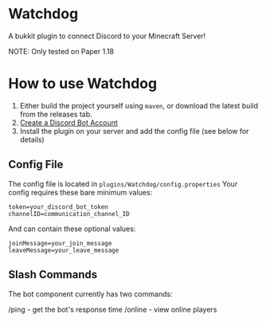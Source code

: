 # Watchdog

A bukkit plugin to connect Discord to your Minecraft Server!

NOTE: Only tested on Paper 1.18

# How to use Watchdog

1) Either build the project yourself using `maven`, or download the latest build from the releases tab.
2) [Create a Discord Bot Account](https://discordpy.readthedocs.io/en/stable/discord.html)
3) Install the plugin on your server and add the config file (see below for details)

## Config File

The config file is located in `plugins/Watchdog/config.properties`
Your config requires these bare minimum values:

```
token=your_discord_bot_token
channelID=communication_channel_ID
```
And can contain these optional values:
```
joinMessage=your_join_message
leaveMessage=your_leave_message
```

## Slash Commands

The bot component currently has two commands:

/ping - get the bot's response time
/online - view online players
